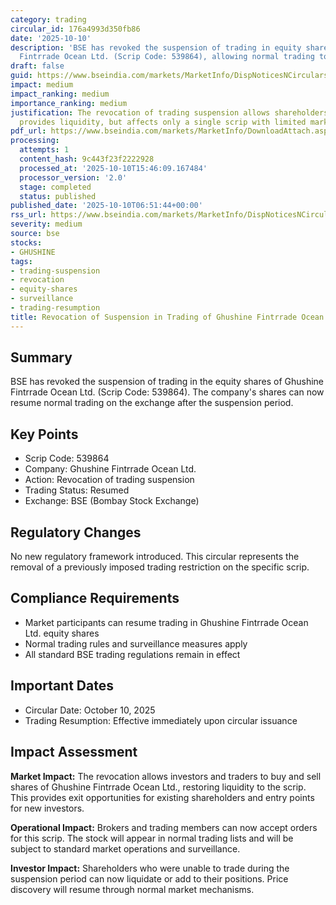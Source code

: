```yaml
---
category: trading
circular_id: 176a4993d350fb86
date: '2025-10-10'
description: 'BSE has revoked the suspension of trading in equity shares of Ghushine
  Fintrrade Ocean Ltd. (Scrip Code: 539864), allowing normal trading to resume.'
draft: false
guid: https://www.bseindia.com/markets/MarketInfo/DispNoticesNCirculars.aspx?Noticeid={A23F3007-EA69-4EB0-99DA-050506F0C3D9}&noticeno=20251010-3&dt=10/10/2025&icount=3&totcount=69&flag=0
impact: medium
impact_ranking: medium
importance_ranking: medium
justification: The revocation of trading suspension allows shareholders to trade and
  provides liquidity, but affects only a single scrip with limited market impact.
pdf_url: https://www.bseindia.com/markets/MarketInfo/DownloadAttach.aspx?id=20251010-3&attachedId=922a8758-6b96-468c-9b13-533a5220293b
processing:
  attempts: 1
  content_hash: 9c443f23f2222928
  processed_at: '2025-10-10T15:46:09.167484'
  processor_version: '2.0'
  stage: completed
  status: published
published_date: '2025-10-10T06:51:44+00:00'
rss_url: https://www.bseindia.com/markets/MarketInfo/DispNoticesNCirculars.aspx?Noticeid={A23F3007-EA69-4EB0-99DA-050506F0C3D9}&noticeno=20251010-3&dt=10/10/2025&icount=3&totcount=69&flag=0
severity: medium
source: bse
stocks:
- GHUSHINE
tags:
- trading-suspension
- revocation
- equity-shares
- surveillance
- trading-resumption
title: Revocation of Suspension in Trading of Ghushine Fintrrade Ocean Ltd.
---
```


## Summary

BSE has revoked the suspension of trading in the equity shares of Ghushine Fintrrade Ocean Ltd. (Scrip Code: 539864). The company's shares can now resume normal trading on the exchange after the suspension period.

## Key Points

- Scrip Code: 539864
- Company: Ghushine Fintrrade Ocean Ltd.
- Action: Revocation of trading suspension
- Trading Status: Resumed
- Exchange: BSE (Bombay Stock Exchange)

## Regulatory Changes

No new regulatory framework introduced. This circular represents the removal of a previously imposed trading restriction on the specific scrip.

## Compliance Requirements

- Market participants can resume trading in Ghushine Fintrrade Ocean Ltd. equity shares
- Normal trading rules and surveillance measures apply
- All standard BSE trading regulations remain in effect

## Important Dates

- Circular Date: October 10, 2025
- Trading Resumption: Effective immediately upon circular issuance

## Impact Assessment

**Market Impact:** The revocation allows investors and traders to buy and sell shares of Ghushine Fintrrade Ocean Ltd., restoring liquidity to the scrip. This provides exit opportunities for existing shareholders and entry points for new investors.

**Operational Impact:** Brokers and trading members can now accept orders for this scrip. The stock will appear in normal trading lists and will be subject to standard market operations and surveillance.

**Investor Impact:** Shareholders who were unable to trade during the suspension period can now liquidate or add to their positions. Price discovery will resume through normal market mechanisms.
